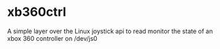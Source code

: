 # xb360ctrl

A simple layer over the Linux joystick api to read monitor the state of an xbox 360 controller on /dev/js0
